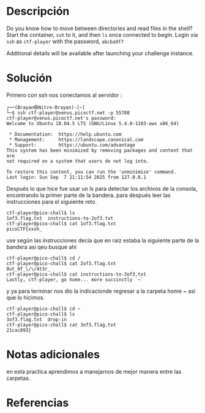 # Descripción
Do you know how to move between directories and read files in the shell? Start the container, `ssh` to it, and then `ls` once connected to begin. Login via `ssh` as `ctf-player` with the password, `abcba9f7`

Additional details will be available after launching your challenge instance.
# Solución 
Primero con ssh nos conectamos al servidor :
```
┌──(Brayan㉿Nitro-Brayan)-[~]
└─$ ssh ctf-player@venus.picoctf.net -p 55708
ctf-player@venus.picoctf.net's password:
Welcome to Ubuntu 18.04.5 LTS (GNU/Linux 5.4.0-1103-aws x86_64)

 * Documentation:  https://help.ubuntu.com
 * Management:     https://landscape.canonical.com
 * Support:        https://ubuntu.com/advantage
This system has been minimized by removing packages and content that are
not required on a system that users do not log into.

To restore this content, you can run the 'unminimize' command.
Last login: Sun Sep  7 21:11:54 2025 from 127.0.0.1
```
Después lo que hice fue usar un ls para detectar los archivos de la consola, encontrando la primer parte de la  bandera. para después leer las instrucciones para el siguiente reto.
```
ctf-player@pico-chall$ ls
1of3.flag.txt  instructions-to-2of3.txt
ctf-player@pico-chall$ cat 1of3.flag.txt
picoCTF{xxsh_
```
use según las instrucciones  decía que en raíz estaba la siguiente parte de la bandera asi qeu busque ahí 
```
ctf-player@pico-chall$ cd /
ctf-player@pico-chall$ cat 2of3.flag.txt
0ut_0f_\/\/4t3r_
ctf-player@pico-chall$ cat instructions-to-3of3.txt
Lastly, ctf-player, go home... more succinctly `~`

```
y ya para terminar nos dio  la indicacionde regresar a la carpeta home  ~ asi que lo hicimos.
```
ctf-player@pico-chall$ cd ~
ctf-player@pico-chall$ ls
3of3.flag.txt  drop-in
ctf-player@pico-chall$ cat 3of3.flag.txt
21cac893}
```
# Notas adicionales 
en esta practica aprendimos a manejarnos de mejor manera entre las carpetas.

# Referencias 

